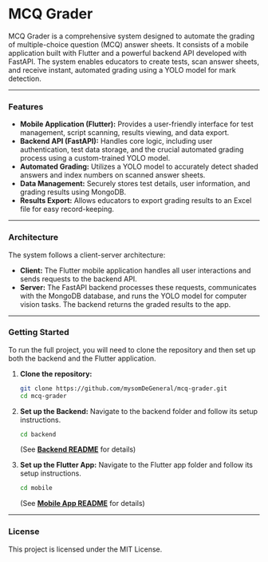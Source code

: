 # MCQ Grader

MCQ Grader is a comprehensive system designed to automate the grading of multiple-choice question (MCQ) answer sheets. It consists of a mobile application built with Flutter and a powerful backend API developed with FastAPI. The system enables educators to create tests, scan answer sheets, and receive instant, automated grading using a YOLO model for mark detection.

---

### Features

-   **Mobile Application (Flutter):** Provides a user-friendly interface for test management, script scanning, results viewing, and data export.
-   **Backend API (FastAPI):** Handles core logic, including user authentication, test data storage, and the crucial automated grading process using a custom-trained YOLO model.
-   **Automated Grading:** Utilizes a YOLO model to accurately detect shaded answers and index numbers on scanned answer sheets.
-   **Data Management:** Securely stores test details, user information, and grading results using MongoDB.
-   **Results Export:** Allows educators to export grading results to an Excel file for easy record-keeping.

---

### Architecture

The system follows a client-server architecture:

-   **Client:** The Flutter mobile application handles all user interactions and sends requests to the backend API.
-   **Server:** The FastAPI backend processes these requests, communicates with the MongoDB database, and runs the YOLO model for computer vision tasks. The backend returns the graded results to the app.

---

### Getting Started

To run the full project, you will need to clone the repository and then set up both the backend and the Flutter application.

1.  **Clone the repository:**
    ```sh
    git clone https://github.com/mysomDeGeneral/mcq-grader.git
    cd mcq-grader
    ```

2.  **Set up the Backend:**
    Navigate to the backend folder and follow its setup instructions.
    ```sh
    cd backend
    ```
    (See [**Backend README**](./backend/README.md) for details)

3.  **Set up the Flutter App:**
    Navigate to the Flutter app folder and follow its setup instructions.
    ```sh
    cd mobile
    ```
    (See [**Mobile App README**](./mobile/README.md) for details)
---

### License

This project is licensed under the MIT License.